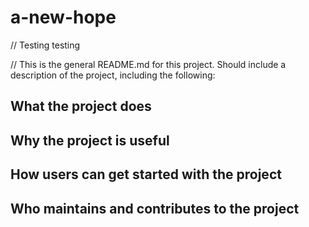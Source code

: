 # a-new-hope
// Testing testing

// This is the general README.md for this project. Should include a description of the project, including the following:

## What the project does

## Why the project is useful

## How users can get started with the project

## Who maintains and contributes to the project
